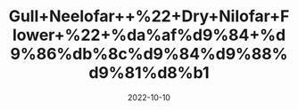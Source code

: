 ---
title: 'Gull+Neelofar++%22+Dry+Nilofar+Flower+%22+%da%af%d9%84+%d9%86%db%8c%d9%84%d9%88%d9%81%d8%b1'
date: '2022-10-10' 
metatag: '' 
inventory: '0' 
draft: false 
# meta description 
shortDescripton: 'It+is+specially+indicated+in%ef%bf%bdpiles%2c+dyspepsia+and+diarrhoea.+Its+flowers+are+indicated+in+vomiting%2c+cough%2c+apoplexy%2c+haemorrhages%2c+giddiness%2c+burning+sensation%2c+inflammatory+ailments+of+brain.+Its+filaments+are+specially+indicated+in+bleeding+piles.'
description: 'Herb'
longdescription: ''
featured: True
# product Price
price: '50.0'
# Product Short Description
shortDescription: 'It+is+specially+indicated+in%ef%bf%bdpiles%2c+dyspepsia+and+diarrhoea.+Its+flowers+are+indicated+in+vomiting%2c+cough%2c+apoplexy%2c+haemorrhages%2c+giddiness%2c+burning+sensation%2c+inflammatory+ailments+of+brain.+Its+filaments+are+specially+indicated+in+bleeding+piles.'
productID: '84D59A20-3426-ED11-9968-005056B3A416'
type: 'products'
category: 'Herb' 
thumnailproduct: 'https://eraconnect.blob.core.windows.net/product-images/aminsaddiquidawakhana/84D59A20-3426-ED11-9968-005056B3A416.webp' 
images:
  - image: 'https://eraconnect.blob.core.windows.net/product-images/aminsaddiquidawakhana/84D59A20-3426-ED11-9968-005056B3A416.webp'  
Variants:
---